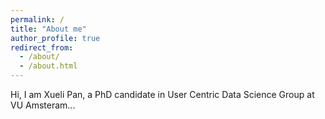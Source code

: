 ```yaml
---
permalink: /
title: "About me"
author_profile: true
redirect_from: 
  - /about/
  - /about.html
---
```


Hi, I am Xueli Pan, a PhD candidate in User Centric Data Science Group at VU Amsteram...
